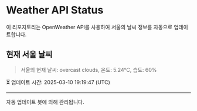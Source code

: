 
# Weather API Status

이 리포지토리는 OpenWeather API를 사용하여 서울의 날씨 정보를 자동으로 업데이트합니다.

## 현재 서울 날씨
> 서울의 현재 날씨: overcast clouds, 온도: 5.24°C, 습도: 60%

⏳ 업데이트 시간: 2025-03-10 19:19:47 (UTC)

---
자동 업데이트 봇에 의해 관리됩니다.
